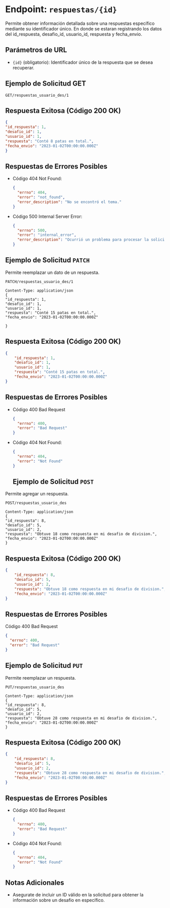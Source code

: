 # Endpoint: `respuestas/{id}`

Permite obtener información detallada sobre una respuestas específico mediante su identificador único. En donde se estaran registrando los datos del id_respuesta, desafio_id, usuario_id, respuesta y fecha_envio.

## Parámetros de URL
- `{id}` (obligatorio): Identificador único de la respuesta que se desea recuperar.

## Ejemplo de Solicitud GET
```http
GET/respuestas_usuario_des/1
```

## Respuesta Exitosa (Código 200 OK)
```json
{
"id_respuesta": 1,
"desafio_id": 1,
"usuario_id": 1,
"respuesta": "Conté 8 patas en total.",
"fecha_envio": "2023-01-02T00:00:00.000Z"
}
```

## Respuestas de Errores Posibles
- Código 404 Not Found:

  ```json
  {
    "errno": 404,
    "error": "not_found",
    "error_description": "No se encontró el tema."
  }
  ```

- Código 500 Internal Server Error:
  ```json
  {
    "errno": 500,
    "error": "internal_error",
    "error_description": "Ocurrió un problema para procesar la solicitud"
  }
  ``` 

## Ejemplo de Solicitud `PATCH`

Permite reemplazar un dato de un respuesta.
```http
PATCH/respuestas_usuario_des/1

Content-Type: application/json
{
"id_respuesta": 1,
"desafio_id": 1,
"usuario_id": 1,
"respuesta": "Conté 15 patas en total.",
"fecha_envio": "2023-01-02T00:00:00.000Z"

}
```

## Respuesta Exitosa (Código 200 OK)
```json
{
    "id_respuesta": 1,
    "desafio_id": 1,
    "usuario_id": 1,
    "respuesta": "Conté 15 patas en total.",
    "fecha_envio": "2023-01-02T00:00:00.000Z"
}
```

## Respuestas de Errores Posibles

- Código 400 Bad Request
  ```json
  {
    "errno": 400,
    "error": "Bad Request"
  }
  ```

- Código 404 Not Found:

  ```json
  {
    "errno": 404,
    "error": "Not Found"
  } 
  ```
  ## Ejemplo de Solicitud `POST`

Permite agregar un respuesta.
```http
POST/respuestas_usuario_des

Content-Type: application/json
{
"id_respuesta": 8,
"desafio_id": 5,
"usuario_id": 2,
"respuesta": "Obtuve 18 como respuesta en mi desafio de division.",
"fecha_envio": "2023-01-02T00:00:00.000Z"
}
```

## Respuesta Exitosa (Código 200 OK)
```json
{
    "id_respuesta": 8,
    "desafio_id": 5,
    "usuario_id": 2,
    "respuesta": "Obtuve 18 como respuesta en mi desafio de division.",
    "fecha_envio": "2023-01-02T00:00:00.000Z"
}
```

## Respuestas de Errores Posibles

  Código 400 Bad Request
  ```json
  {
    "errno": 400,
    "error": "Bad Request"
  }
  ```


## Ejemplo de Solicitud `PUT`
Permite reemplazar un respuesta.

```http
PUT/respuestas_usuario_des

Content-Type: application/json
{
"id_respuesta": 8,
"desafio_id": 5,
"usuario_id": 2,
"respuesta": "Obtuve 28 como respuesta en mi desafio de division.",
"fecha_envio": "2023-01-02T00:00:00.000Z"
}
```

## Respuesta Exitosa (Código 200 OK)
```json
{
    "id_respuesta": 8,
    "desafio_id": 5,
    "usuario_id": 2,
    "respuesta": "Obtuve 28 como respuesta en mi desafio de division.",
    "fecha_envio": "2023-01-02T00:00:00.000Z"
}
```

## Respuestas de Errores Posibles

- Código 400 Bad Request
  ```json
  {
    "errno": 400,
    "error": "Bad Request"
  }
  ```

- Código 404 Not Found:

  ```json
  {
    "errno": 404,
    "error": "Not Found"
  } 
  ```




## Notas Adicionales

- Asegurate de incluir un ID válido en la solicitud para obtener la información
  sobre un desafio en específico.
